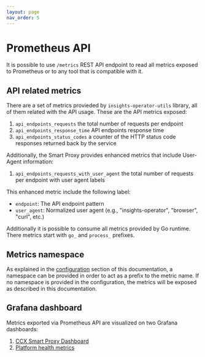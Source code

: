 ```yaml
---
layout: page
nav_order: 5
---
```

# Prometheus API

It is possible to use `/metrics` REST API endpoint to read all metrics exposed
to Prometheus or to any tool that is compatible with it.

## API related metrics 

There are a set of metrics provieded by `insights-operator-utils` library, all
of them related with the API usage. These are the API metrics exposed:

1. `api_endpoints_requests` the total number of requests per endpoint
1. `api_endpoints_response_time` API endpoints response time
1. `api_endpoints_status_codes` a counter of the HTTP status code responses
   returned back by the service

Additionally, the Smart Proxy provides enhanced metrics that include User-Agent information:

1. `api_endpoints_requests_with_user_agent` the total number of requests per endpoint with user agent labels

This enhanced metric include the following label:
- `endpoint`: The API endpoint pattern
- `user_agent`: Normalized user agent (e.g., "insights-operator", "browser", "curl", etc.)

   
Additionally it is possible to consume all metrics provided by Go runtime. There
metrics start with `go_` and `process_` prefixes.

## Metrics namespace

As explained in the [configuration](./configuration) section of this
documentation, a namespace can be provided in order to act as a prefix to the
metric name. If no namespace is provided in the configuration, the metrics will
be exposed as described in this documentation.

## Grafana dashboard

Metrics exported via Prometheus API are visualized on two Grafana dashboards:

1. [CCX Smart Proxy Dashboard](https://grafana.app-sre.devshift.net/d/5RvvwGqW0/ccx-smart-proxy)
1. [Platform health metrics](https://grafana.app-sre.devshift.net/d/0fmN7EWGz/platform-health?orgId=1&var-datasource=crcp01ue1-prometheus)
